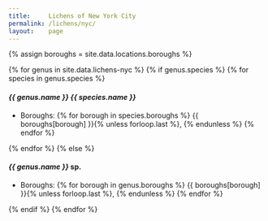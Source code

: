 ```yaml
---
title:     Lichens of New York City
permalink: /lichens/nyc/
layout:    page
---
```


{% assign boroughs = site.data.locations.boroughs %}

{% for genus in site.data.lichens-nyc %}
{% if genus.species %}
{% for species in genus.species %}
<h4><cite>{{ genus.name }} {{ species.name }}</cite></h4>
<ul>
  <li>
    Boroughs:
    {% for borough in species.boroughs %}
      {{ boroughs[borough] }}{% unless forloop.last %}, {% endunless %}
    {% endfor %}
  </li>
</ul>
{% endfor %}
{% else %}
<h4><cite>{{ genus.name }}</cite> sp.</h4>
<ul>
  <li>
    Boroughs:
    {% for borough in genus.boroughs %}
      {{ boroughs[borough] }}{% unless forloop.last %}, {% endunless %}
    {% endfor %}
  </li>
</ul>
{% endif %}
{% endfor %}
